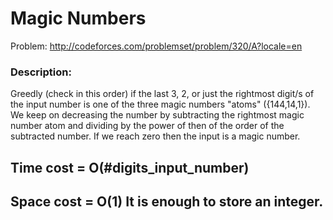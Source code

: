 # Magic Numbers
Problem: http://codeforces.com/problemset/problem/320/A?locale=en

### Description:
Greedly (check in this order) if the last 3, 2, or just the rightmost digit/s of the input number is one of the three magic numbers "atoms" ({144,14,1}).
We keep on decreasing the number by subtracting the rightmost magic number atom and dividing by the power of then of the order of the subtracted number. 
If we reach zero then the input is a magic number.

## Time cost  = O(#digits_input_number)
## Space cost = O(1) It is enough to store an integer.